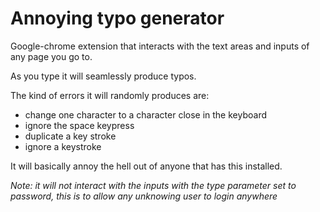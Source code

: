 Annoying typo generator
=======================

Google-chrome extension that interacts with the text areas and inputs of any page you go to. 

As you type it will seamlessly produce typos.

The kind of errors it will randomly produces are:

 - change one character to a character close in the keyboard
 - ignore the space keypress
 - duplicate a key stroke
 - ignore a keystroke

It will basically annoy the hell out of anyone that has this installed.

*Note: it will not interact with the inputs with the type parameter set to password, this is to allow any unknowing user to login anywhere*
